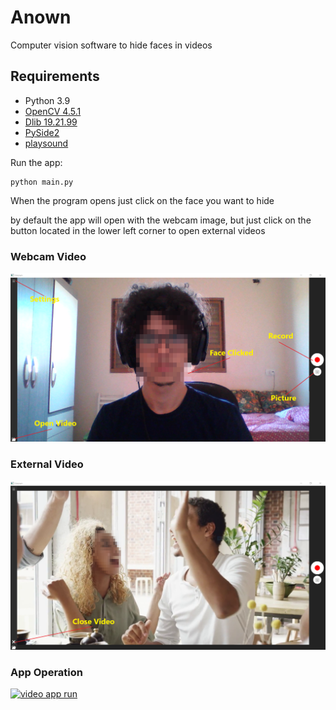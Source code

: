 # Anown
Computer vision software to hide faces in videos

## Requirements
- Python 3.9
- [OpenCV 4.5.1](https://opencv.org/) 
- [Dlib 19.21.99](http://dlib.net/)
- [PySide2](https://pypi.org/project/PySide2/)
- [playsound](https://pypi.org/project/playsound/)

Run the app:

```
python main.py
```

When the program opens just click on the face you want to hide

by default the app will open with the webcam image, but just click on the button located in the lower left corner to open external videos

### Webcam Video
![](https://github.com/franzinBr/Anown/blob/main/docs/Screenshoots/webcam.png)

### External Video
![](https://github.com/franzinBr/Anown/blob/main/docs/Screenshoots/video.png)

### App Operation
[![video app run](http://img.youtube.com/vi/SjPrjZfjQ9o/0.jpg)](http://www.youtube.com/watch?v=SjPrjZfjQ9o "Anown")
